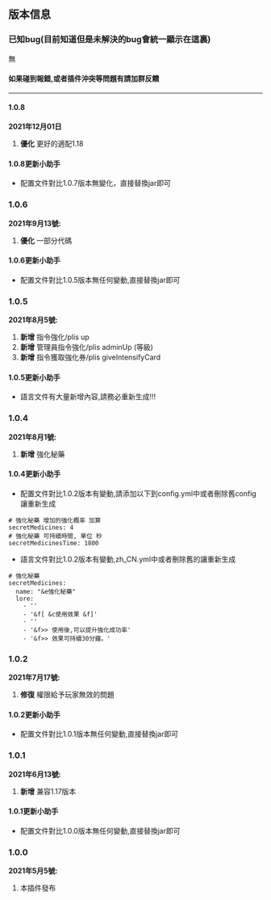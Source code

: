 ## 版本信息

### 已知bug(目前知道但是未解決的bug會統一顯示在這裏)
無

#### 如果碰到報錯,或者插件沖突等問題有請加群反饋

------------
#### 1.0.8
**2021年12月01日**
1. **優化** 更好的適配1.18

#### 1.0.8更新小助手
- 配置文件對比1.0.7版本無變化，直接替換jar即可

### 1.0.6
**2021年9月13號:**
1. **優化** 一部分代碼

#### 1.0.6更新小助手
- 配置文件對比1.0.5版本無任何變動,直接替換jar即可

### 1.0.5
**2021年8月5號:**
1. **新增** 指令強化/plis up
2. **新增** 管理員指令強化/plis adminUp (等級)
3. **新增** 指令獲取強化券/plis giveIntensifyCard

#### 1.0.5更新小助手
- 語言文件有大量新增內容,請務必重新生成!!!

### 1.0.4
**2021年8月1號:**
1. **新增** 強化秘藥

#### 1.0.4更新小助手
- 配置文件對比1.0.2版本有變動,請添加以下到config.yml中或者刪除舊config讓重新生成
```
# 強化秘藥 增加的強化概率 加算
secretMedicines: 4
# 強化秘藥 可持續時間, 單位 秒
secretMedicinesTime: 1800
```
- 語言文件對比1.0.2版本有變動,zh_CN.yml中或者刪除舊的讓重新生成
```
# 強化秘藥
secretMedicines:
  name: "&e強化秘藥"
  lore:
    - ''
    - '&f[ &c使用效果 &f]'
    - ''
    - '&f>> 使用後,可以提升強化成功率'
    - '&f>> 效果可持續30分鐘。'
```

### 1.0.2
**2021年7月17號:**
1. **修復** 權限給予玩家無效的問題

#### 1.0.2更新小助手
- 配置文件對比1.0.1版本無任何變動,直接替換jar即可

### 1.0.1
**2021年6月13號:**
1. **新增** 兼容1.17版本

#### 1.0.1更新小助手
- 配置文件對比1.0.0版本無任何變動,直接替換jar即可

### 1.0.0
**2021年5月5號:**
1. 本插件發布